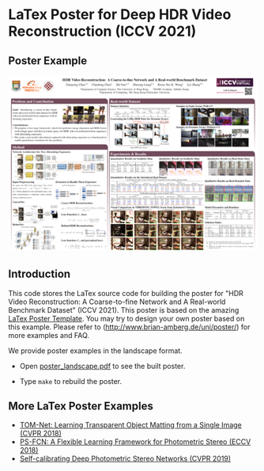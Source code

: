 # LaTex Poster for Deep HDR Video Reconstruction (ICCV 2021)

## Poster Example
<p align="center">
    <img src='images/example.png' width="1000" >
</p>

## Introduction
This code stores the LaTex source code for building the poster for "HDR Video Reconstruction: A Coarse-to-fine Network and A Real-world Benchmark Dataset" (ICCV 2021). This poster is based on the amazing [LaTex Poster Template](http://www.brian-amberg.de/uni/poster/). You may try to design your own poster based on this example. Please refer to (http://www.brian-amberg.de/uni/poster/) for more examples and FAQ.

We provide poster examples in the landscape format.

- Open [poster_landscape.pdf](./poster_landscape.pdf) to see the built poster.

- Type `make` to rebuild the poster.

## More LaTex Poster Examples
- [TOM-Net: Learning Transparent Object Matting from a Single Image (CVPR 2018)](https://github.com/guanyingc/TOM-Net_Poster_LaTex)
- [PS-FCN: A Flexible Learning Framework for Photometric Stereo (ECCV 2018)](https://github.com/guanyingc/PS-FCN_Poster_LaTex)
- [Self-calibrating Deep Photometric Stereo Networks (CVPR 2019)](https://github.com/guanyingc/SDPS-Net_Poster_LaTex)

